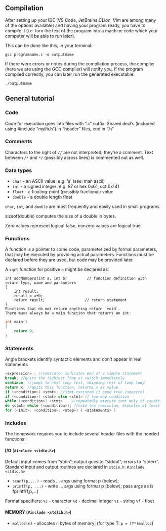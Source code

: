 ## Compilation

After setting up your IDE (VS Code, JetBrains CLion, Vim are among many 
of the options available) and having your program ready, you have to compile it
(i.e. turn the text of the program into a machine code which your computer will
be able to run later).

This can be done like this, in your terminal:
```
gcc programname.c -o outputname
```

If there were errors or notes during the compilation process, the compiler 
(here we are using the GCC compiler) will notify you. If the program compiled 
correctly, you can later run the generated executable:
```
./outputname
```

## General tutorial

### Code

Code for execution goes into files with “.c” suffix.  Shared decl’s 
(included using #include “mylib.h”) in “header” files, end in “.h”

### Comments

Characters to the right of `//` are not interpreted; they’re a comment. 
Text between `/*` and `*/` (possibly across lines) is commented out as well. 

### Data types 

* `char` - an ASCII value: e.g. ‘a’ (see: man ascii)
* `int` - a signed integer: e.g. 97 or hex 0x61, oct 0x141  
* `float` - a floating-point (possibly fractional) value  
* `double` - a double length float 

`char`, `int`, and `double` are most frequently and easily used in small 
programs.

sizeof(double) computes the size of a double in bytes.

Zero values represent logical false, nonzero values are logical true.

### Functions

A function is a pointer to some code, parameterized by formal parameters, 
that may be executed by providing actual parameters. Functions must be 
declared before they are used, but code may be provided later. 

A `sqrt` function for positive `n` might be declared as:  

```
int addNumbers(int a, int b)         // function definition with return type, name and parameters
{
    int result;
    result = a+b;
    return result;                  // return statement
}
Functions that do not return anything return `void`.
There must always be a main function that returns an int:
```
```c
int main() 
{
	return 0;
}
```

### Statements

Angle brackets identify syntactic elements and don’t appear in real 
statements

```c
<expression> ; //semicolon indicates end of a simple statement  
break; //quits the tightest loop or switch immediately  
continue; //jumps to next loop test, skipping rest of loop body  
return x; //quits this function, returns x as value  
if (<condition>) <stmt>! //stmt executed if cond true (nonzero)  
if (<condition>) <stmt> else <stmt> // two-way condition  
while (<condition>) <stmt>    //repeatedly execute stmt only if condition true  
do <stmt> while (<condition>); //note the semicolon, executes at least once
for (<init>; <condition>; <step>) { <statements> }
```

### Includes

The homework requires you to include several header files with the needed functions:

#### I/O (`#include <stdio.h>`)
Default input comes from “stdin”; output goes to “stdout”; errors to “stderr”.
Standard input and output routines are declared in `stdio.h`: `#include <stdio.h>`
* `scanf(p,...)` - reads ... args using format p (below); 
* `printf(p, ...)` - write ... args using format p (below); pass args as is  fprintf(f,p,...)  

Format specifiers:
`%c` - character
`%d` - decimal integer 
`%s` - string
`%f` - float

#### MEMORY (`#include <stdlib.h>`)
* `malloc(n)` - allocates `n` bytes of memory; (for type T: `p = (T*)malloc`)
